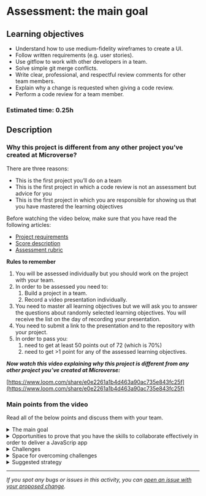 # Assessment: the main goal


## Learning objectives

- Understand how to use medium-fidelity wireframes to create a UI.
- Follow written requirements (e.g. user stories).
- Use gitflow to work with other developers in a team.
- Solve simple git merge conflicts.
- Write clear, professional, and respectful review comments for other team members.
- Explain why a change is requested when giving a code review.
- Perform a code review for a team member.

### Estimated time: 0.25h

## Description

### Why this project is different from any other project you’ve created at Microverse?

There are three reasons:

- This is the first project you’ll do on a team
- This is the first project in which a code review is not an assessment but advice for you
- This is the first project in which you are responsible for showing us that you have mastered the learning objectives

Before watching the video below, make sure that you have read the following articles:

- [Project requirements](https://github.com/microverseinc/curriculum-javascript/blob/main/group-capstone/buisness_requirements.md)
- [Score description](https://github.com/microverseinc/curriculum-javascript/blob/main/group-capstone/articles/assessment_score.md)
- [Assessment rubric](https://www.notion.so/230916623f554b4dbe43c688c0879010)

**Rules to remember**

1. You will be assessed individually but you should work on the project with your team.
2. In order to be assessed you need to:
    1. Build a project in a team.
    2. Record a video presentation individually.
3. You need to master all learning objectives but we will ask you to answer the questions about randomly selected learning objectives. You will receive the list on the day of recording your presentation.
4. You need to submit a link to the presentation and to the repository with your project.
5. In order to pass you:
    1. need to get at least 50 points out of 72 (which is 70%)
    2. need to get >1 point for any of the assessed learning objectives.

***Now watch this video explaining why this project is different from any other project you’ve created at Microverse:***

[https://www.loom.com/share/e0e2261a1b4d463a90ac735e843fc25f](https://www.loom.com/share/e0e2261a1b4d463a90ac735e843fc25f)

### Main points from the video

Read all of the below points and discuss them with your team.

<details>
<summary>The main goal</summary>
The main goal of this project is to ensure that you have mastered all crucial learning objectives from the current module and that you can work in a team.

</details>

<details>
<summary>Opportunities to prove that you have the skills to collaborate effectively in order to deliver a JavaScrip app</summary>

<ol>
<li>You got business requirements and a kanban board that will help you to divide the work amongst your team.</li>
<li>While you will be assessed individually, the main requirement is that you can work with other people collaboratively to create a product requested by a client. </li>

<li>You will need to answer a sample of randomly selected questions about technical and soft skills during the presentation. However, you still need to master all of the learning objectives as you will only learn which questions you will need to answer on the last day of the block.</li>

<li>Taking ownership of your learning process. This time the assessment starts with your self-assessment and readiness to say: I mastered those learning objectives! That’s why we shared the assessment rubric with you at the beginning of this module.</li>
</ol>
</details>

<details>
<summary>Challenges</summary>

<ul>
<li>Unexpected issues causing delays (e.g. problems with installations, bugs that take a few days to get fixed, underestimated tasks).</li>
<li>Conflict in the team (e.g. which approach to use, what is the biggest priority).</li>
<li>Difficult decision to be made (e.g. should I focus on my part or should I help my team member?).</li>
</ul>
</details>

<details>
<summary>Space for overcoming challenges</summary>
<ul>
<li> <b>Kanban board</b>: We prepared a board for you with tasks distributed between team members, so you do not need to spend time on it.</li>
<li> <b>Chance to explain</b>: If you are able to show your working app with a couple of requirements missing BUT you can explain what happened you can pass the assessment if you find a way to show in your video that you have mastered all learning objectives from the rubric.</li>
<li> <b>Code reviews before evaluation</b>: Ask for a code review and treat it as advice.</li>
</ul>
</details>

<details>
<summary> Suggested strategy</summary>
<ol>
<li> Invest time in organizing your work:

<ul>
<li> Create working agreements.</li>
<li> Follow the kanban board.</li>

<li> Support other team members.</li>

<li> Make sure that the code you write shows that you mastered the learning objectives.</li>
</ul>

 </li>

<li> Act professional: 

<ul>

<li> Do not stress too much about the deadline.</li>
<li>Remember that you can always explain why something is not perfect on your website. As long as you are professional about it, all is good.</li>

 <li>Think about how you can show that you have mastered all learning objectives from the rubric even if you did not finish all required features on time.</li>
</ul>

</li>

<li> Communicate crucial issues as early as possible:
<ul>
<li>Re-organize your team and reach out to the Student Success team.</li>

<li> Remember that everything is a learning opportunity.</li>
</ul>

</li>
</ol>
</details>

---

*If you spot any bugs or issues in this activity, you can [open an issue with your proposed change](https://github.com/microverseinc/curriculum-transversal-skills/blob/main/git-github/articles/open_issue.md).*

